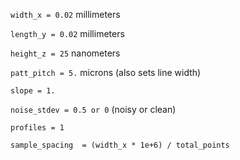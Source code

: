 `width_x = 0.02` millimeters

`length_y = 0.02` millimeters

`height_z = 25` nanometers

`patt_pitch = 5.` microns (also sets line width)

`slope = 1.`

`noise_stdev = 0.5 or 0` (noisy or clean)

`profiles = 1`

`sample_spacing  = (width_x * 1e+6) / total_points`
